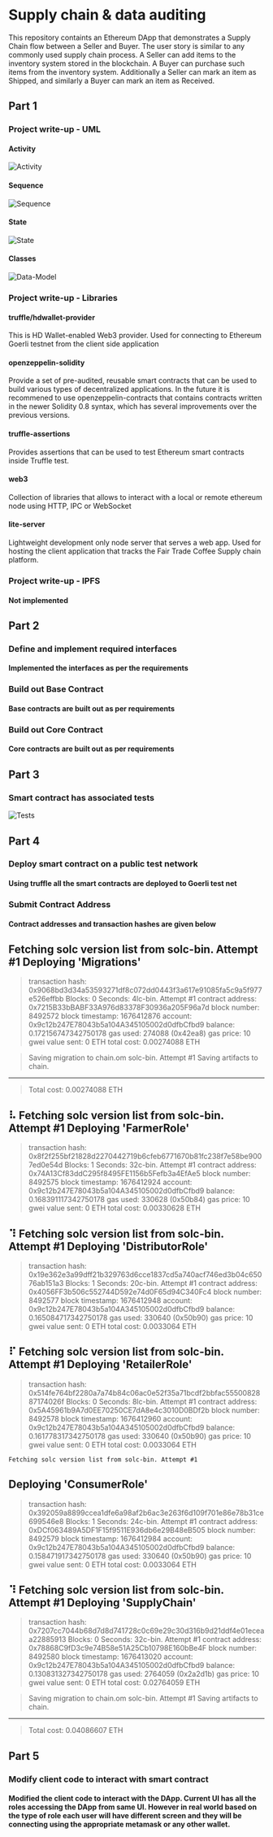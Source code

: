 # Supply chain & data auditing

This repository containts an Ethereum DApp that demonstrates a Supply Chain flow between a Seller and Buyer. The user story is similar to any commonly used supply chain process. A Seller can add items to the inventory system stored in the blockchain. A Buyer can purchase such items from the inventory system. Additionally a Seller can mark an item as Shipped, and similarly a Buyer can mark an item as Received.

## Part 1 
### Project write-up - UML
#### Activity
![Activity](activity.jpg)

#### Sequence
![Sequence](sequence.jpg)

#### State
![State](State.jpg)

#### Classes
![Data-Model](datamodel.jpg)

### Project write-up - Libraries
####  truffle/hdwallet-provider  
This is HD Wallet-enabled Web3 provider. Used for connecting to Ethereum Goerli testnet from the client side application

####  openzeppelin-solidity  
Provide a set of pre-audited, reusable smart contracts that can be used to build various types of decentralized applications. In the future it is recommened to use openzeppelin-contracts that contains contracts written in the newer Solidity 0.8 syntax, which has several improvements over the previous versions.

####  truffle-assertions 
Provides assertions that can be used to test Ethereum smart contracts inside Truffle test.

####  web3
Collection of libraries that allows to interact with a local or remote ethereum node using HTTP, IPC or WebSocket

####  lite-server
Lightweight development only node server that serves a web app. Used for hosting the client application that tracks the Fair Trade Coffee Supply chain platform.

### Project write-up - IPFS
#### Not implemented

## Part 2

### Define and implement required interfaces
#### Implemented the interfaces as per the requirements

### Build out Base Contract
#### Base contracts are built out as per requirements

### Build out Core Contract
#### Core contracts are built out as per requirements

## Part 3
### Smart contract has associated tests
![Tests](tests.jpg)

## Part 4
### Deploy smart contract on a public test network
#### Using truffle all the smart contracts are deployed to Goerli test net

### Submit Contract Address
#### Contract addresses and transaction hashes are given below
Fetching solc version list from solc-bin. Attempt #1
   Deploying 'Migrations'
   ----------------------
   > transaction hash:    0x9068bd3d34a53593271df8c072dd0443f3a617e91085fa5c9a5f977e526effbb
   > Blocks: 0            Seconds: 4lc-bin. Attempt #1
   > contract address:    0x7215B33bBABF33A976d83378F30936a205F96a7d
   > block number:        8492572
   > block timestamp:     1676412876
   > account:             0x9c12b247E78043b5a104A345105002d0dfbCfbd9
   > balance:             0.172156747342750178
   > gas used:            274088 (0x42ea8)
   > gas price:           10 gwei
   > value sent:          0 ETH
   > total cost:          0.00274088 ETH

   > Saving migration to chain.om solc-bin. Attempt #1
   > Saving artifacts to chain.
   -------------------------------------
   > Total cost:          0.00274088 ETH
   
⠧ Fetching solc version list from solc-bin. Attempt #1
   Deploying 'FarmerRole'
   ----------------------
   > transaction hash:    0x8f2f255bf21828d2270442719b6cfeb6771670b81fc238f7e58be9007ed0e54d
   > Blocks: 1            Seconds: 32c-bin. Attempt #1
   > contract address:    0x74A13Cf83ddC295f8495FE1156b5Fefb3a4EfAe5
   > block number:        8492575
   > block timestamp:     1676412924
   > account:             0x9c12b247E78043b5a104A345105002d0dfbCfbd9
   > balance:             0.168391117342750178
   > gas used:            330628 (0x50b84)
   > gas price:           10 gwei
   > value sent:          0 ETH
   > total cost:          0.00330628 ETH

⠹ Fetching solc version list from solc-bin. Attempt #1
   Deploying 'DistributorRole'
   ---------------------------
   > transaction hash:    0x19e362e3a99dff21b329763d6cce1837cd5a740acf746ed3b04c65076ab151a3
   > Blocks: 1            Seconds: 20c-bin. Attempt #1
   > contract address:    0x4056FF3b506c552744D592e74d0F65d94C340Fc4
   > block number:        8492577
   > block timestamp:     1676412948
   > account:             0x9c12b247E78043b5a104A345105002d0dfbCfbd9
   > balance:             0.165084717342750178
   > gas used:            330640 (0x50b90)
   > gas price:           10 gwei
   > value sent:          0 ETH
   > total cost:          0.0033064 ETH

⠏ Fetching solc version list from solc-bin. Attempt #1
   Deploying 'RetailerRole'
   ------------------------
   > transaction hash:    0x514fe764bf2280a7a74b84c06ac0e52f35a71bcdf2bbfac5550082887174026f
   > Blocks: 0            Seconds: 8lc-bin. Attempt #1
   > contract address:    0x5A45961b9A7d0EE70250CE7dA8e4c3010D0BDf2b
   > block number:        8492578
   > block timestamp:     1676412960
   > account:             0x9c12b247E78043b5a104A345105002d0dfbCfbd9
   > balance:             0.161778317342750178
   > gas used:            330640 (0x50b90)
   > gas price:           10 gwei
   > value sent:          0 ETH
   > total cost:          0.0033064 ETH

    Fetching solc version list from solc-bin. Attempt #1
   Deploying 'ConsumerRole'
   ------------------------
   > transaction hash:    0x392059a8899ccea1dfe6a98af2b6ac3e263f6d109f701e86e78b31ce699546e8
   > Blocks: 1            Seconds: 24c-bin. Attempt #1
   > contract address:    0xDCf063489A5DF1F15f9511E936db6e29B48eB505
   > block number:        8492579
   > block timestamp:     1676412984
   > account:             0x9c12b247E78043b5a104A345105002d0dfbCfbd9
   > balance:             0.158471917342750178
   > gas used:            330640 (0x50b90)
   > gas price:           10 gwei
   > value sent:          0 ETH
   > total cost:          0.0033064 ETH

⠹ Fetching solc version list from solc-bin. Attempt #1
   Deploying 'SupplyChain'
   -----------------------
   > transaction hash:    0x7207cc7044b68d7d8d741728c0c69e29c30d316b9d21ddf4e01eceaa22885913
   > Blocks: 0            Seconds: 32c-bin. Attempt #1
   > contract address:    0x78868C9fD3c9e74B58e51A25Cb10798E160bBe4F
   > block number:        8492580
   > block timestamp:     1676413020
   > account:             0x9c12b247E78043b5a104A345105002d0dfbCfbd9
   > balance:             0.130831327342750178
   > gas used:            2764059 (0x2a2d1b)
   > gas price:           10 gwei
   > value sent:          0 ETH
   > total cost:          0.02764059 ETH

   > Saving migration to chain.om solc-bin. Attempt #1
   > Saving artifacts to chain.
   -------------------------------------
   > Total cost:          0.04086607 ETH


## Part 5
### Modify client code to interact with smart contract
#### Modified the client code to interact with the DApp. Current UI has all the roles accessing the DApp from same UI. However in real world based on the type of role each user will have different screen and they will be connecting using the appropriate metamask or any other wallet.
















